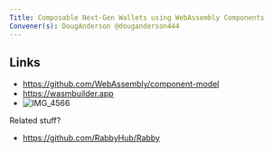 ```yaml
---
Title: Composable Next-Gen Wallets using WebAssembly Components
Convener(s): DougAnderson @douganderson444
---
```


## Links

- https://github.com/WebAssembly/component-model
- https://wasmbuilder.app
- ![IMG_4566](https://hackmd.io/_uploads/rkVV-ZBVT.jpg)

Related stuff?
 - https://github.com/RabbyHub/Rabby
